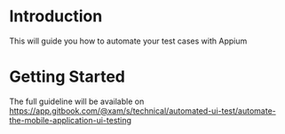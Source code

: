 # Introduction 
This will guide you how to automate your test cases with Appium

# Getting Started
The full guideline will be available on https://app.gitbook.com/@xam/s/technical/automated-ui-test/automate-the-mobile-application-ui-testing
